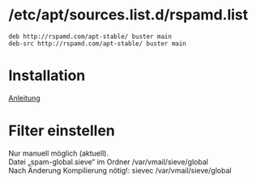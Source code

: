 # /etc/apt/sources.list.d/rspamd.list
```list
deb http://rspamd.com/apt-stable/ buster main
deb-src http://rspamd.com/apt-stable/ buster main
```

# Installation
[Anleitung](MailServer.pdf)

# Filter einstellen
Nur manuell möglich (aktuell).  
Datei „spam-global.sieve“ im Ordner /var/vmail/sieve/global  
Nach Änderung Kompilierung nötig!: sievec /var/vmail/sieve/global  
